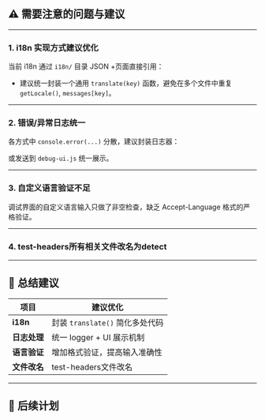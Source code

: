 ## ⚠️ 需要注意的问题与建议


---

### 1. **i18n 实现方式建议优化**

当前 i18n 通过 `i18n/` 目录 JSON +页面直接引用：

- 建议统一封装一个通用 `translate(key)` 函数，避免在多个文件中重复 `getLocale()`, `messages[key]`。

---

### 2. **错误/异常日志统一**

各方式中 `console.error(...)` 分散，建议封装日志器：

或发送到 `debug-ui.js` 统一展示。

---


### 3. **自定义语言验证不足**

调试界面的自定义语言输入只做了非空检查，缺乏 Accept-Language 格式的严格验证。


---

### 4. **test-headers所有相关文件改名为detect**


---

## 📌 总结建议

| 项目 | 建议优化 |
| --- | --- |
| **i18n** | 封装 `translate()` 简化多处代码 |
| **日志处理** | 统一 logger + UI 展示机制 |
| **语言验证** | 增加格式验证，提高输入准确性 |
| **文件改名** | test-headers文件改名 |

---

## 📝 后续计划
